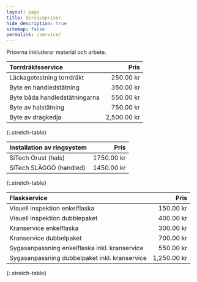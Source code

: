 ```yaml
---
layout: page
title: Servicepriser
hide_description: true
sitemap: false
permalink: /service/
---
```


Priserna inkluderar material och arbete.

| Torrdräktsservice             |        Pris |
| :---------------------------- | ----------: |
| Läckagetestning torrdräkt     |   250.00 kr |
| Byte en handledstätning       |   350.00 kr |
| Byte båda handledstätningarna |   550.00 kr |
| Byte av halstätning           |   750.00 kr |
| Byte av dragkedja             | 2,500.00 kr |
{:.stretch-table}

| Installation av ringsystem |       Pris |
| :------------------------- | ---------: |
| SiTech Orust (hals)        | 1750.00 kr |
| SiTech SLÄGGÖ (handled)    | 1450.00 kr |
{:.stretch-table}

| Flaskservice                                  |        Pris |
| :-------------------------------------------- | ----------: |
| Visuell inspektion enkelflaska                |   150.00 kr |
| Visuell inspektion dubblepaket                |   400.00 kr |
| Kranservice enkelflaska                       |   300.00 kr |
| Kranservice dubbelpaket                       |   700.00 kr |
| Sygasanpassning enkelflaska inkl. kranservice |   550.00 kr |
| Sygasanpassning dubbelpaket inkl. kranservice | 1,250.00 kr |
{:.stretch-table}
